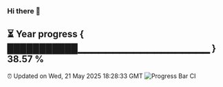 ### Hi there 👋
⏳ Year progress { ███████████▁▁▁▁▁▁▁▁▁▁▁▁▁▁▁▁▁▁▁ } 38.57 %
---
⏰ Updated on Wed, 21 May 2025 18:28:33 GMT
![Progress Bar CI](https://github.com/liununu/liununu/workflows/Progress%20Bar%20CI/badge.svg)
